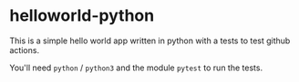 # helloworld-python

This is a simple hello world app written in python with a tests to test github actions.

You'll need `python` / `python3` and the module `pytest` to run the tests.
